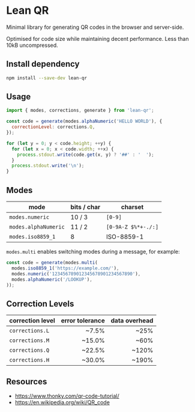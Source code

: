 # Lean QR

Minimal library for generating QR codes in the browser and server-side.

Optimised for code size while maintaining decent performance.
Less than 10kB uncompressed.

## Install dependency

```bash
npm install --save-dev lean-qr
```

## Usage

```javascript
import { modes, corrections, generate } from 'lean-qr';

const code = generate(modes.alphaNumeric('HELLO WORLD'), {
  correctionLevel: corrections.Q,
});

for (let y = 0; y < code.height; ++y) {
  for (let x = 0; x < code.width; ++x) {
    process.stdout.write(code.get(x, y) ? '##' : '  ');
  }
  process.stdout.write('\n');
}
```

## Modes

| mode                 | bits / char | charset             |
|----------------------|-------------|---------------------|
| `modes.numeric`      | 10 / 3      | `[0-9]`             |
| `modes.alphaNumeric` | 11 / 2      | `[0-9A-Z $%*+-./:]` |
| `modes.iso8859_1`    | 8           | ISO-8859-1          |

`modes.multi` enables switching modes during a message, for example:

```javascript
const code = generate(modes.multi(
  modes.iso8859_1('https://example.com/'),
  modes.numeric('123456789012345678901234567890'),
  modes.alphaNumeric('/LOOKUP'),
));
```

## Correction Levels

| correction level | error tolerance | data overhead |
|------------------|----------------:|--------------:|
| `corrections.L`  |           ~7.5% |          ~25% |
| `corrections.M`  |          ~15.0% |          ~60% |
| `corrections.Q`  |          ~22.5% |         ~120% |
| `corrections.H`  |          ~30.0% |         ~190% |

## Resources

- <https://www.thonky.com/qr-code-tutorial/>
- <https://en.wikipedia.org/wiki/QR_code>
